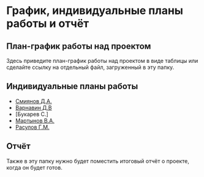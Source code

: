 # График, индивидуальные планы работы и отчёт

## План-график работы над проектом

Здесь приведите план-график работы над проектом в виде таблицы или сделайте ссылку на отдельный файл, загруженный в эту папку.

## Индивидуальные планы работы

- [Смиянов Д.А.](Smiyanov_DA.md)
- [Варнавин Д.В](Varnavin_DV.md)
- [Букарев С.]
- [Мартынов В.А.](Martinov_VA.md)
- [Расулов Г.М.](Rasulov_GM.md)

## Отчёт

Также в эту папку нужно будет поместить итоговый отчёт о проекте, когда он будет готов.
